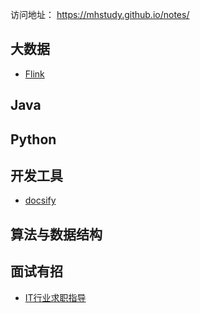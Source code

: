 访问地址： https://mhstudy.github.io/notes/

## 大数据

- [Flink](大数据/大数据技术之Flink.md)

## Java

## Python

## 开发工具

- [docsify](开发工具/docsify.md)


## 算法与数据结构

## 面试有招

- [IT行业求职指导](面试/明哥聊求职/IT行业求职指导.md)
